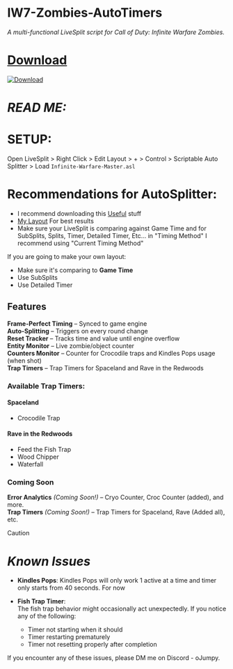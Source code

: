 # IW7-Zombies-AutoTimers
*A multi-functional LiveSplit script for Call of Duty: Infinite Warfare Zombies.*  

# [Download](https://github.com/oJumpy/IW7-Zombies-AutoTimers/releases/download/v1.2/Infinite-Warfare-Master.v1.2.asl)

[![Download](https://img.shields.io/badge/Download-v1.2-blue?style=flat-square)](https://github.com/oJumpy/IW7-Zombies-AutoTimers/releases/download/v1.2/Infinite-Warfare-Master.v1.2.asl)  

# *READ ME:*

# SETUP:
Open LiveSplit > Right Click > Edit Layout > + > Control > Scriptable Auto Splitter > Load `Infinite-Warfare-Master.asl`

# Recommendations for AutoSplitter:
- I recommend downloading this [Useful](https://github.com/oJumpy/IW7-Zombies-AutoTimers/releases/download/v1/Useful.zip) stuff
- [My Layout](https://github.com/oJumpy/IW7-Zombies-AutoTimers/releases/download/v1/recommended_layout.lsl) For best results
- Make sure your LiveSplit is comparing against Game Time and for SubSplits, Splits, Timer, Detailed Timer, Etc... in "Timing Method" I recommend using "Current Timing Method"

If you are going to make your own layout:
- Make sure it's comparing to **Game Time**
- Use SubSplits
- Use Detailed Timer

## Features  
 **Frame-Perfect Timing** – Synced to game engine  
 **Auto-Splitting** – Triggers on every round change  
 **Reset Tracker** – Tracks time and value until engine overflow  
 **Entity Monitor** – Live zombie/object counter  
 **Counters Monitor** – Counter for Crocodile traps and Kindles Pops usage (when shot)  
 **Trap Timers** – Trap Timers for Spaceland and Rave in the Redwoods  
### Available Trap Timers:  
#### Spaceland  
- Crocodile Trap  

#### Rave in the Redwoods  
- Feed the Fish Trap  
- Wood Chipper  
- Waterfall  


### Coming Soon  
**Error Analytics** *(Coming Soon!)* – Cryo Counter, Croc Counter (added), and more.  
**Trap Timers**  *(Coming Soon!)* – Trap Timers for Spaceland, Rave (Added all), etc.  


> [!CAUTION]
> # *Known Issues*
>
> - **Kindles Pops**:
>   Kindles Pops will only work 1 active at a time and timer only starts from 40 seconds. For now
> 
> - **Fish Trap Timer**:  
>   The fish trap behavior might occasionally act unexpectedly. If you notice any of the following:
>   - Timer not starting when it should  
>   - Timer restarting prematurely  
>   - Timer not resetting properly after completion  
> 
> If you encounter any of these issues, please DM me on Discord - oJumpy.

